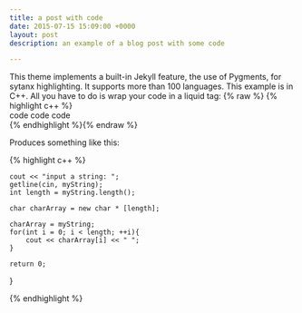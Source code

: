 ```yaml
---
title: a post with code
date: 2015-07-15 15:09:00 +0000
layout: post
description: an example of a blog post with some code

---
```

This theme implements a built-in Jekyll feature, the use of Pygments, for sytanx highlighting. It supports more than 100 languages. This example is in C++. All you have to do is wrap your code in a liquid tag:
{% raw  %}
{% highlight c++ %}  <br/> code code code <br/> {% endhighlight %}{% endraw %}

Produces something like this:

{% highlight c++ %}

    cout << "input a string: ";
    getline(cin, myString);
    int length = myString.length();
    
    char charArray = new char * [length];
    
    charArray = myString;
    for(int i = 0; i < length; ++i){
    	cout << charArray[i] << " ";
    }
    
    return 0;

}

{% endhighlight %}